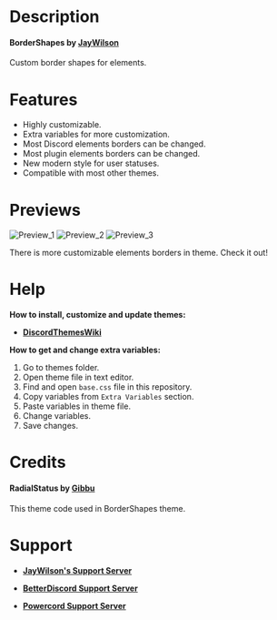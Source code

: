 # Description

#### BorderShapes by [JayWilson](https://github.com/JayWilson7)

Custom border shapes for elements.

# Features

- Highly customizable.
- Extra variables for more customization.
- Most Discord elements borders can be changed.
- Most plugin elements borders can be changed.
- New modern style for user statuses.
- Compatible with most other themes.

# Previews

![Preview_1](https://github.com/JayWilson7/BorderShapes/raw/master/Previews/Preview_1.png)
![Preview_2](https://github.com/JayWilson7/BorderShapes/raw/master/Previews/Preview_2.png)
![Preview_3](https://github.com/JayWilson7/BorderShapes/raw/master/Previews/Preview_3.png)

There is more customizable elements borders in theme. Check it out!

# Help

**How to install, customize and update themes:**

- [**DiscordThemesWiki**](https://github.com/JayWilson7/DiscordThemesWiki)

**How to get and change extra variables:**

1. Go to themes folder.
2. Open theme file in text editor.
3. Find and open `base.css` file in this repository.
4. Copy variables from `Extra Variables` section.
5. Paste variables in theme file.
6. Change variables.
7. Save changes.

# Credits

#### RadialStatus by [Gibbu](https://github.com/Gibbu)

This theme code used in BorderShapes theme.

# Support

- [**JayWilson's Support Server**](https://discord.gg/jcDvkVk)

- [**BetterDiscord Support Server**](https://discord.gg/0Tmfo5ZbORCRqbAd)

- [**Powercord Support Server**](https://discord.gg/vVe4fsGFEP)
